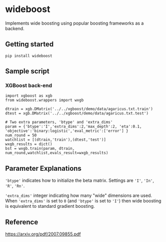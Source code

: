 # wideboost
Implements wide boosting using popular boosting frameworks as a backend.

## Getting started

```
pip install wideboost
```

## Sample script

### XGBoost back-end

```
import xgboost as xgb
from wideboost.wrappers import wxgb

dtrain = xgb.DMatrix('../../xgboost/demo/data/agaricus.txt.train')
dtest = xgb.DMatrix('../../xgboost/demo/data/agaricus.txt.test')

# Two extra parameters, 'btype' and 'extra_dims'
param = {'btype':'I','extra_dims':2,'max_depth':2, 'eta':0.1, 'objective':'binary:logistic','eval_metric':['error'] }
num_round = 50
watchlist = [(dtrain,'train'),(dtest,'test')]
wxgb_results = dict()
bst = wxgb.train(param, dtrain, num_round,watchlist,evals_result=wxgb_results)
```

## Parameter Explanations
`'btype'` indicates how to initialize the beta matrix. Settings are `'I'`, `'In'`, `'R'`, `'Rn'`.

`'extra_dims'` integer indicating how many "wide" dimensions are used.  When `'extra_dims'` is set to `0` (and `'btype'` is set to `'I'`) then wide boosting is equivalent to standard gradient boosting.

## Reference

https://arxiv.org/pdf/2007.09855.pdf

